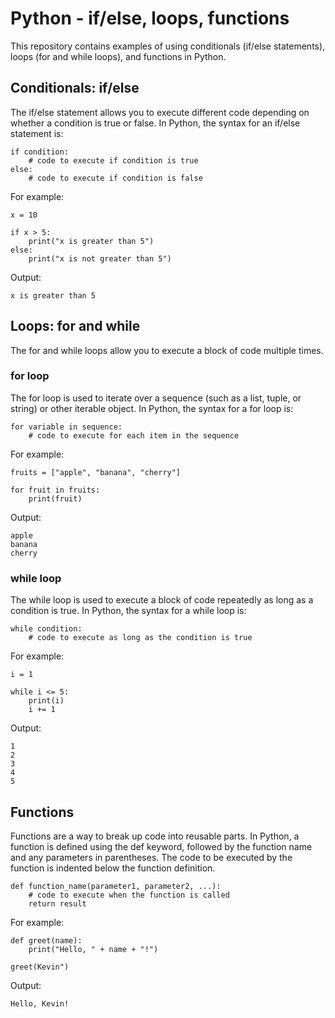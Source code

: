 # Python - if/else, loops, functions
This repository contains examples of using conditionals (if/else statements), loops (for and while loops), and functions in Python.

## Conditionals: if/else
The if/else statement allows you to execute different code depending on whether a condition is true or false. In Python, the syntax for an if/else statement is:

```
if condition:
    # code to execute if condition is true
else:
    # code to execute if condition is false
```

For example:
```
x = 10

if x > 5:
    print("x is greater than 5")
else:
    print("x is not greater than 5")
```
Output:
```
x is greater than 5
```
## Loops: for and while
The for and while loops allow you to execute a block of code multiple times.

### for loop
The for loop is used to iterate over a sequence (such as a list, tuple, or string) or other iterable object. In Python, the syntax for a for loop is:
```
for variable in sequence:
    # code to execute for each item in the sequence
```
For example:
```
fruits = ["apple", "banana", "cherry"]

for fruit in fruits:
    print(fruit)
```
Output:
```
apple
banana
cherry
```

### while loop
The while loop is used to execute a block of code repeatedly as long as a condition is true. In Python, the syntax for a while loop is:
```
while condition:
    # code to execute as long as the condition is true
```
For example:
```
i = 1

while i <= 5:
    print(i)
    i += 1
```
Output:
```
1
2
3
4
5
```

## Functions
Functions are a way to break up code into reusable parts. In Python, a function is defined using the def keyword, followed by the function name and any parameters in parentheses. The code to be executed by the function is indented below the function definition.

```
def function_name(parameter1, parameter2, ...):
    # code to execute when the function is called
    return result
```
For example:

```
def greet(name):
    print("Hello, " + name + "!")

greet(Kevin")
```
Output:

```
Hello, Kevin!
```


